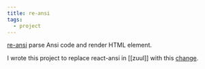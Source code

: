 ```yaml
---
title: re-ansi
tags:
  - project
---
```


[re-ansi](https://github.com/softwarefactory-project/re-ansi) parse Ansi code and render HTML element.

I wrote this project to replace react-ansi in [[zuul]] with this [change](https://review.opendev.org/762759).
